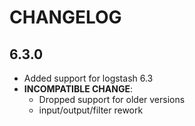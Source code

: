 # CHANGELOG

## 6.3.0

* Added support for logstash 6.3
* **INCOMPATIBLE CHANGE**:
  - Dropped support for older versions
  - input/output/filter rework
